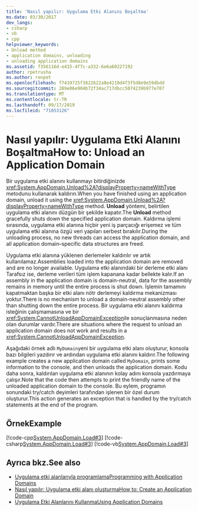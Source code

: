 ```yaml
---
title: 'Nasıl yapılır: Uygulama Etki Alanını Boşaltma'
ms.date: 03/30/2017
dev_langs:
- csharp
- vb
- cpp
helpviewer_keywords:
- Unload method
- application domains, unloading
- unloading application domains
ms.assetid: f356116d-e415-4f7c-a332-6e6a60227192
author: rpetrusha
ms.author: ronpet
ms.openlocfilehash: f7419725f3822622a8e4210d4f3f5d8e9e59dbdd
ms.sourcegitcommit: 289e06e904b72f34ac717dbcc5074239b977e707
ms.translationtype: MT
ms.contentlocale: tr-TR
ms.lasthandoff: 09/17/2019
ms.locfileid: "71053126"
---
```

# <a name="how-to-unload-an-application-domain"></a><span data-ttu-id="ce246-102">Nasıl yapılır: Uygulama Etki Alanını Boşaltma</span><span class="sxs-lookup"><span data-stu-id="ce246-102">How to: Unload an Application Domain</span></span>
<span data-ttu-id="ce246-103">Bir uygulama etki alanını kullanmayı bitirdiğinizde <xref:System.AppDomain.Unload%2A?displayProperty=nameWithType> metodunu kullanarak kaldırın.</span><span class="sxs-lookup"><span data-stu-id="ce246-103">When you have finished using an application domain, unload it using the <xref:System.AppDomain.Unload%2A?displayProperty=nameWithType> method.</span></span> <span data-ttu-id="ce246-104">**Unload** yöntemi, belirtilen uygulama etki alanını düzgün bir şekilde kapatır.</span><span class="sxs-lookup"><span data-stu-id="ce246-104">The **Unload** method gracefully shuts down the specified application domain.</span></span> <span data-ttu-id="ce246-105">Kaldırma işlemi sırasında, uygulama etki alanına hiçbir yeni iş parçacığı erişemez ve tüm uygulama etki alanına özgü veri yapıları serbest bırakılır.</span><span class="sxs-lookup"><span data-stu-id="ce246-105">During the unloading process, no new threads can access the application domain, and all application domain–specific data structures are freed.</span></span>  
  
 <span data-ttu-id="ce246-106">Uygulama etki alanına yüklenen derlemeler kaldırılır ve artık kullanılamaz.</span><span class="sxs-lookup"><span data-stu-id="ce246-106">Assemblies loaded into the application domain are removed and are no longer available.</span></span> <span data-ttu-id="ce246-107">Uygulama etki alanındaki bir derleme etki alanı Tarafsız ise, derleme verileri tüm işlem kapanana kadar bellekte kalır.</span><span class="sxs-lookup"><span data-stu-id="ce246-107">If an assembly in the application domain is domain-neutral, data for the assembly remains in memory until the entire process is shut down.</span></span> <span data-ttu-id="ce246-108">İşlemin tamamını kapatmaktan başka bir etki alanı nötr derlemeyi kaldırma mekanizması yoktur.</span><span class="sxs-lookup"><span data-stu-id="ce246-108">There is no mechanism to unload a domain-neutral assembly other than shutting down the entire process.</span></span> <span data-ttu-id="ce246-109">Bir uygulama etki alanını kaldırma isteğinin çalışmamasına ve bir <xref:System.CannotUnloadAppDomainException>ile sonuçlanmasına neden olan durumlar vardır.</span><span class="sxs-lookup"><span data-stu-id="ce246-109">There are situations where the request to unload an application domain does not work and results in a <xref:System.CannotUnloadAppDomainException>.</span></span>  
  
 <span data-ttu-id="ce246-110">Aşağıdaki örnek adlı `MyDomain`yeni bir uygulama etki alanı oluşturur, konsola bazı bilgileri yazdırır ve ardından uygulama etki alanını kaldırır.</span><span class="sxs-lookup"><span data-stu-id="ce246-110">The following example creates a new application domain called `MyDomain`, prints some information to the console, and then unloads the application domain.</span></span> <span data-ttu-id="ce246-111">Kodu daha sonra, kaldırılan uygulama etki alanının kolay adını konsola yazdırmaya çalışır.</span><span class="sxs-lookup"><span data-stu-id="ce246-111">Note that the code then attempts to print the friendly name of the unloaded application domain to the console.</span></span> <span data-ttu-id="ce246-112">Bu eylem, programın sonundaki try/catch deyimleri tarafından işlenen bir özel durum oluşturur.</span><span class="sxs-lookup"><span data-stu-id="ce246-112">This action generates an exception that is handled by the try/catch statements at the end of the program.</span></span>  
  
## <a name="example"></a><span data-ttu-id="ce246-113">Örnek</span><span class="sxs-lookup"><span data-stu-id="ce246-113">Example</span></span>  
 [!code-cpp[System.AppDomain.Load#3](../../../samples/snippets/cpp/VS_Snippets_CLR_System/system.appdomain.load/cpp/source3.cpp#3)]
 [!code-csharp[System.AppDomain.Load#3](../../../samples/snippets/csharp/VS_Snippets_CLR_System/system.appdomain.load/cs/source3.cs#3)]
 [!code-vb[System.AppDomain.Load#3](../../../samples/snippets/visualbasic/VS_Snippets_CLR_System/system.appdomain.load/vb/source3.vb#3)]  
  
## <a name="see-also"></a><span data-ttu-id="ce246-114">Ayrıca bkz.</span><span class="sxs-lookup"><span data-stu-id="ce246-114">See also</span></span>

- [<span data-ttu-id="ce246-115">Uygulama etki alanlarıyla programlama</span><span class="sxs-lookup"><span data-stu-id="ce246-115">Programming with Application Domains</span></span>](application-domains.md#programming-with-application-domains)
- [<span data-ttu-id="ce246-116">Nasıl yapılır: Uygulama etki alanı oluşturma</span><span class="sxs-lookup"><span data-stu-id="ce246-116">How to: Create an Application Domain</span></span>](how-to-create-an-application-domain.md)
- [<span data-ttu-id="ce246-117">Uygulama Etki Alanlarını Kullanma</span><span class="sxs-lookup"><span data-stu-id="ce246-117">Using Application Domains</span></span>](use.md)
